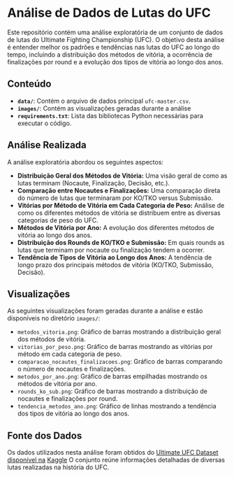 # Análise de Dados de Lutas do UFC

Este repositório contém uma análise exploratória de um conjunto de dados de lutas do Ultimate Fighting Championship (UFC). O objetivo desta análise é entender melhor os padrões e tendências nas lutas do UFC ao longo do tempo, incluindo a distribuição dos métodos de vitória, a ocorrência de finalizações por round e a evolução dos tipos de vitória ao longo dos anos.

## Conteúdo

* **`data/`**: Contém o arquivo de dados principal `ufc-master.csv`.
* **`images/`**: Contém as visualizações geradas durante a análise
* **`requirements.txt`**: Lista das bibliotecas Python necessárias para executar o código.

## Análise Realizada

A análise exploratória abordou os seguintes aspectos:

* **Distribuição Geral dos Métodos de Vitória:** Uma visão geral de como as lutas terminam (Nocaute, Finalização, Decisão, etc.).
* **Comparação entre Nocautes e Finalizações:** Uma comparação direta do número de lutas que terminaram por KO/TKO versus Submissão.
* **Vitórias por Método de Vitória em Cada Categoria de Peso:** Análise de como os diferentes métodos de vitória se distribuem entre as diversas categorias de peso do UFC.
* **Métodos de Vitória por Ano:** A evolução dos diferentes métodos de vitória ao longo dos anos.
* **Distribuição dos Rounds de KO/TKO e Submissão:** Em quais rounds as lutas que terminam por nocaute ou finalização tendem a ocorrer.
* **Tendência de Tipos de Vitória ao Longo dos Anos:** A tendência de longo prazo dos principais métodos de vitória (KO/TKO, Submissão, Decisão).

## Visualizações

As seguintes visualizações foram geradas durante a análise e estão disponíveis no diretório `images/`:

* `metodos_vitoria.png`: Gráfico de barras mostrando a distribuição geral dos métodos de vitória.
* `vitorias_por_peso.png`: Gráfico de barras mostrando as vitórias por método em cada categoria de peso.
* `comparacao_nocautes_finalizacoes.png`: Gráfico de barras comparando o número de nocautes e finalizações.
* `metodos_por_ano.png`: Gráfico de barras empilhadas mostrando os métodos de vitória por ano.
* `rounds_ko_sub.png`: Gráfico de barras mostrando a distribuição de nocautes e finalizações por round.
* `tendencia_metodos_ano.png`: Gráfico de linhas mostrando a tendência dos tipos de vitória ao longo dos anos.

## Fonte dos Dados
Os dados utilizados nesta análise foram obtidos do [Ultimate UFC Dataset disponível na](https://www.kaggle.com/datasets/mdabbert/ultimate-ufc-dataset) [Kaggle](https://www.kaggle.com/) O conjunto reúne informações detalhadas de diversas lutas realizadas na história do UFC.
